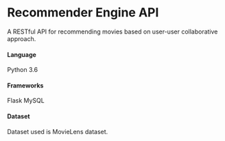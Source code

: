 # Recommender Engine API

A RESTful API for recommending movies based on user-user collaborative approach.

#### Language
Python 3.6

#### Frameworks
Flask
MySQL

#### Dataset
Dataset used is MovieLens dataset.